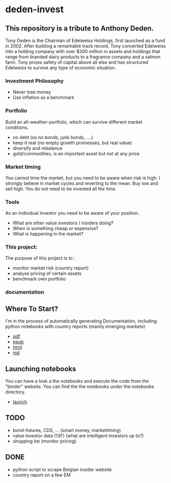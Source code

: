 # deden-invest

This repository is a tribute to Anthony Deden.
-----------------------------------------------


Tony Deden is the Chairman of Edelweiss Holdings, first launched as a fund in 2002. After building a remarkable track record, Tony converted Edelweiss into a holding company with over $300 million in assets and holdings that range from branded dairy products to a fragrance company and a salmon farm. Tony prizes safety of capital above all else and has structured Edelweiss to survive any type of economic situation.


### Investment Philosophy

- Never lose money
- Use inflation as a benchmark 

### Portfolio

Build an all-weather-portfolio, which can survive different market conditions.

- no debt (so no bonds, junk bonds, ....)
- keep it real (no empty growth promesses, but real value) 
- diversify and rebalance
- gold/commodities, is an important asset but not at any price

### Market timing

You cannot time the market, but you need to be aware when risk is high.
I strongly believe in market cycles and reverting to the mean. 
Buy low and sell high. You do not need to be invested all the time.

### Tools
As an individual investor you need to be aware of your position. 

- What are other value investors / insiders doing? 
- When is something cheap or expensive?
- What is happening in the market?

### This project:

The purpose of this project is to : 
- monitor market risk (country report) 
- analyse pricing of certain assets
- benchmark own portfolio

### documentation

## Where To Start?
I'm in the process of automatically generating Documentation, including python notebooks with country reports (mainly emerging markets)


 - [pdf](invest.pdf)
 - [epub](personalinvestment.epub)
 - [html](https://najnesnaj.github.io/deden-invest/html)
 - [md](https://najnesnaj.github.io/deden-invest/)


## Launching notebooks
You can have a look a the notebooks and execute the code from the "binder" website.
You can find the the notebooks under the notebooks directory.

 - [launch](https://mybinder.org/v2/gh/najnesnaj/deden-invest/main)


## TODO
- bond-futures, CDS, ...  (smart money, markettiming)
- value investor data (13F) (what are intelligent investors up to?)
- shopping list (monitor pricing)


## DONE
- python script to scrape Belgian insider website 
- country report on a few EM





















